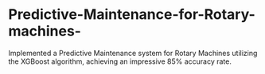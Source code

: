 # Predictive-Maintenance-for-Rotary-machines-
 Implemented a Predictive Maintenance system for Rotary Machines utilizing the XGBoost algorithm, achieving an impressive 85% accuracy rate.

